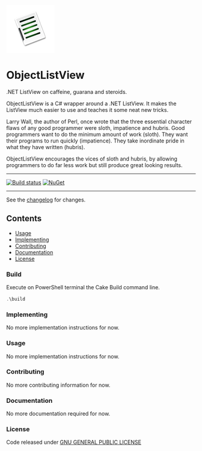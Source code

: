 ![logo](src/.editoricon.png)

# ObjectListView

.NET ListView on caffeine, guarana and steroids.

ObjectListView is a C# wrapper around a .NET ListView. It makes the ListView much easier to use and teaches it some neat new tricks.

Larry Wall, the author of Perl, once wrote that the three essential character flaws of any good programmer were sloth, impatience and hubris. Good programmers want to do the minimum amount of work (sloth). They want their programs to run quickly (impatience). They take inordinate pride in what they have written (hubris).

ObjectListView encourages the vices of sloth and hubris, by allowing programmers to do far less work but still produce great looking results.

---------------------------------------

[![Build status](https://ci.appveyor.com/api/projects/status/yr6ewes5he8jhadl?svg=true)](https://ci.appveyor.com/project/ennerperez/objectlistview)
[![NuGet](http://img.shields.io/nuget/v/objectlistview.updated.svg)](https://www.nuget.org/packages/objectlistview.updated/)

---------------------------------------

See the [changelog](CHANGELOG.md) for changes.

## Contents

* [Usage](#usage)
* [Implementing](#implementing)
* [Contributing](#contributing)
* [Documentation](#documentation)
* [License](#license)

### Build

Execute on PowerShell terminal the Cake Build command line.

```powershell
.\build
```

### Implementing

No more implementation instructions for now.

### Usage

No more implementation instructions for now.

### Contributing

No more contributing information for now.

### Documentation

No more documentation required for now.

### License

Code released under [GNU GENERAL PUBLIC LICENSE](LICENSE)
